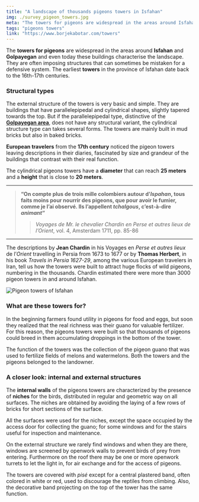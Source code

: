 ```yaml
---
title: "A landscape of thousands pigeons towers in Isfahan"
img: ./survey_pigeon_towers.jpg
meta: "The towers for pigeons are widespread in the areas around Isfahan and Golpayegan and even today characterise the landscape."
tags: "pigeons towers"
link: "https://www.borjekabotar.com/towers"
---
```


The **towers for pigeons** are widespread in the areas around **Isfahan** and **Golpayegan** and even today these buildings characterise the landscape. They are often imposing structures that can sometimes be mistaken for a defensive system. The earliest **towers** in the province of Isfahan date back to the 16th-17th centuries.

### Structural types

The external structure of the towers is very basic and simple. They are buildings that have parallelepipedal and cylindrical shapes, slightly tapered towards the top. But if the parallelepipedal type, distinctive of the [**Golpayegan area**](https://it.wikipedia.org/wiki/Golpayegan), does not have any structural variant, the cylindrical structure type can takes several forms. The towers are mainly built in mud bricks but also in baked bricks.

**European travelers** from the **17th century** noticed the pigeon towers leaving descriptions in their diaries, fascinated by size and grandeur of the buildings that contrast with their real function.

The cylindrical pigeons towers have a **diameter** that can reach **25 meters** and a **height** that is close to **20 meters**.

---
>**“On compte plus de trois mille colombiers autour d’_Ispahan_, tous faits moins pour nourrir des pigeons, que pour avoir le fumier, comme je l’ai observé. Ils l’appellent _tchalgous_, c’est-à-dire _animant_“**  
>>_Voyages de Mr. le chevalier Chardin en Perse et autres lieux de l’Orient_, vol. 4, Amsterdam 1711, pp. 85-86
---

The descriptions by **Jean Chardin** in his Voyages en _Perse et autres lieux_ de l’_Orient_ travelling in Persia from 1673 to 1677 or by **Thomas Herbert**, in his book _Travels in Persia 1627-29_, among the various European travelers in Iran, tell us how the towers were built to attract huge flocks of wild pigeons, numbering in the thousands. Chardin estimated there were more than 3000 pigeon towers in and around Isfahan.

![Pigeon towers of Isfahan](../images/survey_pigeon_towers.jpg)

### What are these towers for?

In the beginning farmers found utility in pigeons for food and eggs, but soon they realized that the real richness was their guano for valuable fertilizer. For this reason, the pigeons towers were built so that thousands of pigeons could breed in them accumulating droppings in the bottom of the tower.

The function of the towers was the collection of the pigeon guano that was used to fertilize fields of melons and watermelons. Both the towers and the pigeons belonged to the landowner.

### A closer look: internal and external structures

The **internal walls** of the pigeons towers are characterized by the presence of **niches** for the birds, distributed in regular and geometric way on all surfaces. The niches are obtained by avoiding the laying of a few rows of bricks for short sections of the surface.

All the surfaces were used for the niches, except the space occupied by the access door for collecting the guano; for some windows and for the stairs useful for inspection and maintenance.

On the external structure we rarely find windows and when they are there, windows are screened by openwork walls to prevent birds of prey from entering. Furthermore on the roof there may be one or more openwork turrets to let the light in, for air exchange and for the access of pigeons.

The towers are covered with _pisé_ except for a central plastered band, often colored in white or red, used to discourage the reptiles from climbing. Also, the decorative band projecting on the top of the tower has the same function.
